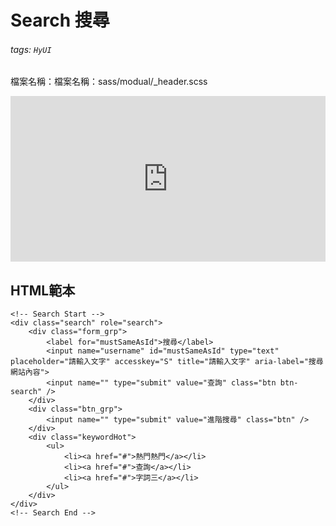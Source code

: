 # Search 搜尋

###### tags: `HyUI`

檔案名稱：檔案名稱：sass/modual/_header.scss




<iframe height="265" style="width: 100%;" scrolling="no" title="search 搜尋" src="https://codepen.io/u00hyui/embed/LYxwjyz?height=265&theme-id=dark&default-tab=html,result" frameborder="no" loading="lazy" allowtransparency="true" allowfullscreen="true">
  See the Pen <a href='https://codepen.io/u00hyui/pen/LYxwjyz'>search 搜尋</a> by u00hyui
  (<a href='https://codepen.io/u00hyui'>@u00hyui</a>) on <a href='https://codepen.io'>CodePen</a>.
</iframe>

## HTML範本

```htmlmixed=
<!-- Search Start -->
<div class="search" role="search">
    <div class="form_grp">
        <label for="mustSameAsId">搜尋</label>
        <input name="username" id="mustSameAsId" type="text" placeholder="請輸入文字" accesskey="S" title="請輸入文字" aria-label="搜尋網站內容">
        <input name="" type="submit" value="查詢" class="btn btn-search" />
    </div>
    <div class="btn_grp">
        <input name="" type="submit" value="進階搜尋" class="btn" />
    </div>
    <div class="keywordHot">
        <ul>
            <li><a href="#">熱門熱門</a></li>
            <li><a href="#">查詢</a></li>
            <li><a href="#">字詞三</a></li>
        </ul>
    </div>
</div>
<!-- Search End -->
```

<style>
.ui-infobar{
max-width:95%;
}
.markdown-body{
max-width:95%;
}
</style>
